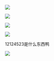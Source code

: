 ![](https://starry-lixu.oss-cn-hangzhou.aliyuncs.com/img/20220422085520.png#id=RIruu&originHeight=1032&originWidth=1920&originalType=binary&ratio=1&rotation=0&showTitle=false&status=done&style=none&title=)

![](https://starry-lixu.oss-cn-hangzhou.aliyuncs.com/img/20220422090050.png#id=VSRVa&originHeight=1032&originWidth=1920&originalType=binary&ratio=1&rotation=0&showTitle=false&status=done&style=none&title=)

![](https://starry-lixu.oss-cn-hangzhou.aliyuncs.com/img/20220422090847.png#id=rzGkz&originHeight=1032&originWidth=1920&originalType=binary&ratio=1&rotation=0&showTitle=false&status=done&style=none&title=)

![](https://starry-lixu.oss-cn-hangzhou.aliyuncs.com/img/20220422091332.png#id=pRpk5&originHeight=1032&originWidth=1920&originalType=binary&ratio=1&rotation=0&showTitle=false&status=done&style=none&title=)

12124523是什么东西鸭

![](https://starry-lixu.oss-cn-hangzhou.aliyuncs.com/img/20220521095845.png#id=LE7L3&originHeight=572&originWidth=1438&originalType=binary&ratio=1&rotation=0&showTitle=false&status=done&style=none&title=)
